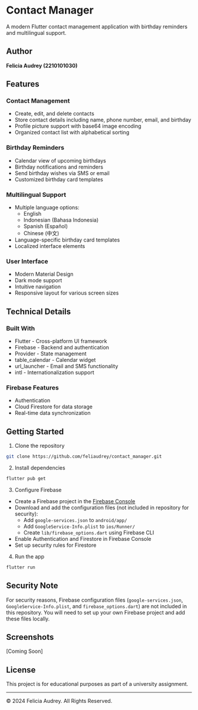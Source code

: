 # Contact Manager

A modern Flutter contact management application with birthday reminders and multilingual support.

## Author
**Felicia Audrey (2210101030)**

## Features

### Contact Management
- Create, edit, and delete contacts
- Store contact details including name, phone number, email, and birthday
- Profile picture support with base64 image encoding
- Organized contact list with alphabetical sorting

### Birthday Reminders
- Calendar view of upcoming birthdays
- Birthday notifications and reminders
- Send birthday wishes via SMS or email
- Customized birthday card templates

### Multilingual Support
- Multiple language options:
  - English
  - Indonesian (Bahasa Indonesia)
  - Spanish (Español)
  - Chinese (中文)
- Language-specific birthday card templates
- Localized interface elements

### User Interface
- Modern Material Design
- Dark mode support
- Intuitive navigation
- Responsive layout for various screen sizes

## Technical Details

### Built With
- Flutter - Cross-platform UI framework
- Firebase - Backend and authentication
- Provider - State management
- table_calendar - Calendar widget
- url_launcher - Email and SMS functionality
- intl - Internationalization support

### Firebase Features
- Authentication
- Cloud Firestore for data storage
- Real-time data synchronization

## Getting Started

1. Clone the repository
```bash
git clone https://github.com/feliaudrey/contact_manager.git
```

2. Install dependencies
```bash
flutter pub get
```

3. Configure Firebase
- Create a Firebase project in the [Firebase Console](https://console.firebase.google.com/)
- Download and add the configuration files (not included in repository for security):
  - Add `google-services.json` to `android/app/`
  - Add `GoogleService-Info.plist` to `ios/Runner/`
  - Create `lib/firebase_options.dart` using Firebase CLI
- Enable Authentication and Firestore in Firebase Console
- Set up security rules for Firestore

4. Run the app
```bash
flutter run
```

## Security Note
For security reasons, Firebase configuration files (`google-services.json`, `GoogleService-Info.plist`, and `firebase_options.dart`) are not included in this repository. You will need to set up your own Firebase project and add these files locally.

## Screenshots
[Coming Soon]

## License
This project is for educational purposes as part of a university assignment.

---
© 2024 Felicia Audrey. All Rights Reserved.
